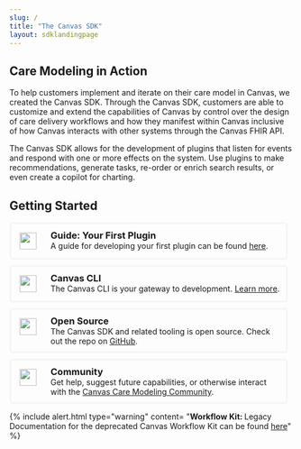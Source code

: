 ```yaml
---
slug: /
title: "The Canvas SDK"
layout: sdklandingpage
---
```



## Care Modeling in Action
To help customers implement and iterate on their care model in Canvas, we created the Canvas SDK. Through the Canvas SDK, customers are able to customize and extend the capabilities of Canvas by control over the design of care delivery workflows and how they manifest within Canvas inclusive of how Canvas interacts with other systems through the Canvas FHIR API.

The Canvas SDK allows for the development of plugins that listen for events
and respond with one or more effects on the system. Use plugins to make
recommendations, generate tasks, re-order or enrich search results, or even
create a copilot for charting.


## Getting Started

<div style="display: flex; margin-bottom: 10px;margin-right: 10px;border: 3px solid #F5F5F5;border-radius: 5px;">
    <img src="/assets/images/font-awesome/fa-book.svg" style="margin: 15px;width: 30px;">
    <div style="margin: 10px;">
        <h3 style="margin-bottom: 0px; margin: 0;">Guide: Your First Plugin</h3>
        <span>A guide for developing your first plugin can be found <a href="/guides/your-first-plugin">here</a>.</span>
    </div>
</div>

<div style="display: flex; margin-bottom: 10px;margin-right: 10px;border: 3px solid #F5F5F5;border-radius: 5px;">
    <img src="/assets/images/font-awesome/fa-terminal.svg" style="margin: 15px; width: 30px;">
    <div style="margin: 10px;">
        <h3 style="margin-bottom: 0px; margin: 0;">Canvas CLI</h3>
        <span>The Canvas CLI is your gateway to development. <a href="/sdk/canvas_cli/">Learn more</a>.</span>
    </div>
</div>

<div style="display: flex; margin-bottom: 10px;margin-right: 10px;border: 3px solid #F5F5F5;border-radius: 5px;">
    <img src="/assets/images/font-awesome/fa-github.svg" style="margin: 15px;width: 30px;">
    <div style="margin: 10px;">
        <h3 style="margin-bottom: 0px; margin: 0;">Open Source</h3>
        <span>The Canvas SDK and related tooling is open source. Check out the repo on <a target="_blank" href="https://github.com/canvas-medical/canvas-plugins">GitHub</a>.</span>
    </div>
</div>

<div style="display: flex; margin-bottom: 10px;margin-right: 10px;border: 3px solid #F5F5F5;border-radius: 5px;">
    <img src="/assets/images/font-awesome/fa-people-roof.svg" style="margin: 15px;width: 30px;">
    <div style="margin: 10px;">
        <h3 style="margin-bottom: 0px; margin: 0;">Community</h3>
        <span>Get help, suggest future capabilities, or otherwise interact with the <a target="_blank" href="https://github.com/canvas-medical/canvas-plugins/discussions">Canvas Care Modeling Community</a>.</span>
    </div>
</div>


{% include alert.html type="warning" content= "<b>Workflow Kit: </b>Legacy Documentation for the deprecated Canvas Workflow Kit can be found <a href='/sdk/workflow-sdk-quickstart/'>here</a>"  %}
